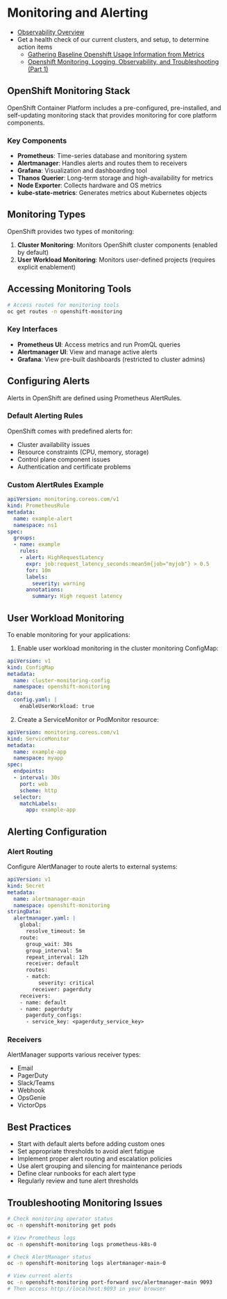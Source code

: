 # Monitoring and Alerting

- [Observability Overview](https://docs.redhat.com/en/documentation/openshift_container_platform/4.18/html-single/observability_overview/index)
- Get a health check of our current clusters, and setup, to determine action items
    - [Gathering Baseline Openshift Usage Information from Metrics](https://myopenshiftblog.com/gathering-baseline-openshift-usage-information-from-metrics/)
    - [Openshift Monitoring, Logging, Observability, and Troubleshooting (Part 1)](https://myopenshiftblog.com/openshift-observability/)

## OpenShift Monitoring Stack

OpenShift Container Platform includes a pre-configured, pre-installed, and self-updating monitoring stack that provides monitoring for core platform components.

### Key Components

- **Prometheus**: Time-series database and monitoring system
- **Alertmanager**: Handles alerts and routes them to receivers
- **Grafana**: Visualization and dashboarding tool
- **Thanos Querier**: Long-term storage and high-availability for metrics
- **Node Exporter**: Collects hardware and OS metrics
- **kube-state-metrics**: Generates metrics about Kubernetes objects

## Monitoring Types

OpenShift provides two types of monitoring:

1. **Cluster Monitoring**: Monitors OpenShift cluster components (enabled by default)
2. **User Workload Monitoring**: Monitors user-defined projects (requires explicit enablement)

## Accessing Monitoring Tools

```bash
# Access routes for monitoring tools
oc get routes -n openshift-monitoring
```

### Key Interfaces

- **Prometheus UI**: Access metrics and run PromQL queries
- **Alertmanager UI**: View and manage active alerts
- **Grafana**: View pre-built dashboards (restricted to cluster admins)

## Configuring Alerts

Alerts in OpenShift are defined using Prometheus AlertRules.

### Default Alerting Rules

OpenShift comes with predefined alerts for:
- Cluster availability issues
- Resource constraints (CPU, memory, storage)
- Control plane component issues
- Authentication and certificate problems

### Custom AlertRules Example

```yaml
apiVersion: monitoring.coreos.com/v1
kind: PrometheusRule
metadata:
  name: example-alert
  namespace: ns1
spec:
  groups:
  - name: example
    rules:
    - alert: HighRequestLatency
      expr: job:request_latency_seconds:mean5m{job="myjob"} > 0.5
      for: 10m
      labels:
        severity: warning
      annotations:
        summary: High request latency
```

## User Workload Monitoring

To enable monitoring for your applications:

1. Enable user workload monitoring in the cluster monitoring ConfigMap:

```yaml
apiVersion: v1
kind: ConfigMap
metadata:
  name: cluster-monitoring-config
  namespace: openshift-monitoring
data:
  config.yaml: |
    enableUserWorkload: true
```

2. Create a ServiceMonitor or PodMonitor resource:

```yaml
apiVersion: monitoring.coreos.com/v1
kind: ServiceMonitor
metadata:
  name: example-app
  namespace: myapp
spec:
  endpoints:
  - interval: 30s
    port: web
    scheme: http
  selector:
    matchLabels:
      app: example-app
```

## Alerting Configuration

### Alert Routing

Configure AlertManager to route alerts to external systems:

```yaml
apiVersion: v1
kind: Secret
metadata:
  name: alertmanager-main
  namespace: openshift-monitoring
stringData:
  alertmanager.yaml: |
    global:
      resolve_timeout: 5m
    route:
      group_wait: 30s
      group_interval: 5m
      repeat_interval: 12h
      receiver: default
      routes:
      - match:
          severity: critical
        receiver: pagerduty
    receivers:
    - name: default
    - name: pagerduty
      pagerduty_configs:
      - service_key: <pagerduty_service_key>
```

### Receivers

AlertManager supports various receiver types:
- Email
- PagerDuty
- Slack/Teams
- Webhook
- OpsGenie
- VictorOps

## Best Practices

- Start with default alerts before adding custom ones
- Set appropriate thresholds to avoid alert fatigue
- Implement proper alert routing and escalation policies
- Use alert grouping and silencing for maintenance periods
- Define clear runbooks for each alert type
- Regularly review and tune alert thresholds

## Troubleshooting Monitoring Issues

```bash
# Check monitoring operator status
oc -n openshift-monitoring get pods

# View Prometheus logs
oc -n openshift-monitoring logs prometheus-k8s-0

# Check AlertManager status
oc -n openshift-monitoring logs alertmanager-main-0

# View current alerts
oc -n openshift-monitoring port-forward svc/alertmanager-main 9093
# Then access http://localhost:9093 in your browser
```
